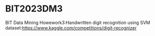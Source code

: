 # BIT2023DM3
BIT Data Mining Howework3:Handwritten digit recognition using SVM
dataset:https://www.kaggle.com/competitions/digit-recognizer
